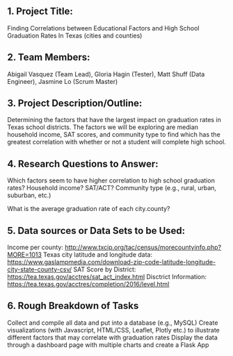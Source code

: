 ## 1. Project Title: 
Finding Correlations between Educational Factors and High School Graduation Rates In Texas (cities and counties)

## 2. Team Members: 
Abigail Vasquez (Team Lead), Gloria Hagin (Tester), Matt Shuff (Data Engineer), Jasmine Lo (Scrum Master)

## 3. Project Description/Outline: 
Determining the factors that have the largest impact on graduation rates in Texas school districts. The factors we will be exploring are median household income, SAT scores, and community type to find which has the greatest correlation with whether or not a student will complete high school.

## 4. Research Questions to Answer: 
Which factors seem to have higher correlation to high school graduation rates?
Household income? SAT/ACT? Community type (e.g., rural, urban, suburban, etc.)

What is the average graduation rate of each city.county?

## 5. Data sources or Data Sets to be Used:
Income per county: http://www.txcip.org/tac/census/morecountyinfo.php?MORE=1013
Texas city latitude and longitude data: https://www.gaslampmedia.com/download-zip-code-latitude-longitude-city-state-county-csv/
SAT Score by District: https://tea.texas.gov/acctres/sat_act_index.html
Disctrict Information: https://tea.texas.gov/acctres/completion/2016/level.html

## 6. Rough Breakdown of Tasks
Collect and compile all data and put into a database (e.g., MySQL)
Create visualizations (with Javascript, HTML/CSS, Leaflet, Plotly etc.) to illustrate different factors that may correlate with graduation rates
Display the data through a dashboard page with multiple charts and create a Flask App




